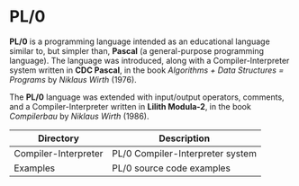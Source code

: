 # PL/0
**PL/0** is a programming language intended as an educational language similar to, but simpler than, **Pascal** (a general-purpose programming language). The language was introduced, along with a Compiler-Interpreter system written in **CDC Pascal**, in the book *Algorithms + Data Structures = Programs* by *Niklaus Wirth* (1976).

The **PL/0** language was extended with input/output operators, comments, and a Compiler-Interpreter written in **Lilith Modula-2**, in the book *Compilerbau* by *Niklaus Wirth* (1986).

|Directory           |Description                     |
|--------------------|--------------------------------|
|Compiler-Interpreter|PL/0 Compiler-Interpreter system|
|Examples            |PL/0 source code examples       |
